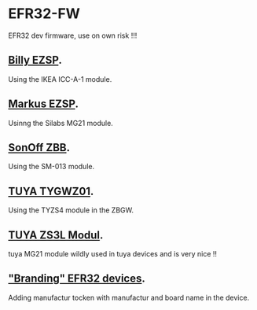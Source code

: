 # EFR32-FW
EFR32 dev firmware, use on own risk !!!

## [Billy EZSP](Billy_EZSP/README.md).  
Using the IKEA ICC-A-1 module.

## [Markus EZSP](Markus_EZSP/README.md).  
Usinng the Silabs MG21 module.

## [SonOff ZBB](Soff_EZSP/README.md).  
Using the SM-013 module. 

## [TUYA TYGWZ01](tuya_ZBGW/README.md).  
Using the TYZS4 module in the ZBGW.

## [TUYA ZS3L Modul](tuya_ZS3L/README.md).
tuya MG21 module wildly used in tuya devices and is very nice !!

## ["Branding" EFR32 devices](Branding_EFR32/README.md).
Adding manufactur tocken with manufactur and board name in the device.

